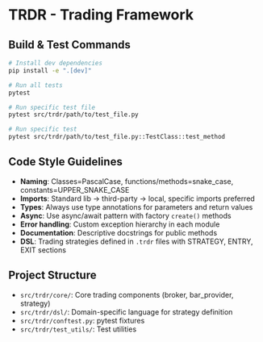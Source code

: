 # TRDR - Trading Framework

## Build & Test Commands

```bash
# Install dev dependencies
pip install -e ".[dev]"

# Run all tests
pytest

# Run specific test file
pytest src/trdr/path/to/test_file.py

# Run specific test
pytest src/trdr/path/to/test_file.py::TestClass::test_method
```

## Code Style Guidelines

- **Naming**: Classes=PascalCase, functions/methods=snake_case, constants=UPPER_SNAKE_CASE
- **Imports**: Standard lib → third-party → local, specific imports preferred
- **Types**: Always use type annotations for parameters and return values
- **Async**: Use async/await pattern with factory `create()` methods
- **Error handling**: Custom exception hierarchy in each module
- **Documentation**: Descriptive docstrings for public methods
- **DSL**: Trading strategies defined in `.trdr` files with STRATEGY, ENTRY, EXIT sections

## Project Structure

- `src/trdr/core/`: Core trading components (broker, bar_provider, strategy)
- `src/trdr/dsl/`: Domain-specific language for strategy definition
- `src/trdr/conftest.py`: pytest fixtures
- `src/trdr/test_utils/`: Test utilities

